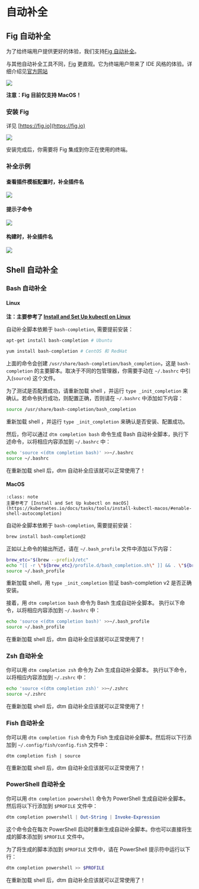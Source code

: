 # 自动补全

## Fig 自动补全

为了给终端用户提供更好的体验，我们支持[Fig 自动补全](https://github.com/withfig/autocomplete/blob/master/src/dtm.ts)。

与其他自动补全工具不同，[Fig](https://fig.io) 更直观。它为终端用户带来了 IDE 风格的体验。详细介绍见[官方网站](https://fig.io/)

![](fig/fig-intro.gif)

**注意：Fig 目前仅支持 MacOS！**

### 安装 Fig

详见 [https://fig.io](https://fig.io)

![](fig/fig-terminal.png)

安装完成后，你需要将 Fig 集成到你正在使用的终端。

### 补全示例

#### 查看插件模板配置时，补全插件名

![](fig/cmd-show-plugins.gif)

#### 提示子命令

![](fig/cmd-help.gif)

#### 构建时，补全插件名

![](fig/cmd-make.gif)

## Shell 自动补全

### Bash 自动补全

#### Linux

**注：主要参考了 [Install and Set Up kubectl on Linux](https://kubernetes.io/docs/tasks/tools/install-kubectl-linux/#enable-shell-autocompletion)**

自动补全脚本依赖于 `bash-completion`, 需要提前安装：

```bash
apt-get install bash-completion # Ubuntu

yum install bash-completion # CentOS 和 RedHat
```

上面的命令会创建 `/usr/share/bash-completion/bash_completion`，这是 `bash-completion` 的主要脚本。取决于不同的包管理器，你需要手动在 `~/.bashrc` 中引入(`source`) 这个文件。

为了测试是否配置成功，请重新加载 shell ，并运行 `type _init_completion` 来确认。若命令执行成功，则配置正确，否则请在 `~/.bashrc` 中添加如下内容：

```bash
source /usr/share/bash-completion/bash_completion
```

重新加载 shell ，并运行 `type _init_completion` 来确认是否安装、配置成功。

然后，你可以通过 `dtm completion bash` 命令生成 Bash 自动补全脚本，执行下述命令，以将相应内容添加到 `~/.bashrc` 中：

```bash
echo 'source <(dtm completion bash)' >>~/.bashrc
source ~/.bashrc
```

在重新加载 shell 后，dtm 自动补全应该就可以正常使用了！

#### MacOS

```{admonition} Note
:class: note
主要参考了 [Install and Set Up kubectl on macOS](https://kubernetes.io/docs/tasks/tools/install-kubectl-macos/#enable-shell-autocompletion)
```

自动补全脚本依赖于 `bash-completion`, 需要提前安装：

```bash
brew install bash-completion@2
```

正如以上命令的输出所述，请在 `~/.bash_profile` 文件中添加以下内容：

```bash
brew_etc="$(brew --prefix)/etc"
echo "[[ -r \"${brew_etc}/profile.d/bash_completion.sh\" ]] && . \"${brew_etc}/profile.d/bash_completion.sh\"" >>~/.bash_profile
source ~/.bash_profile
```

重新加载 shell，用 `type _init_completion` 验证 bash-completion v2 是否正确安装。

接着，用 `dtm completion bash` 命令为 Bash 生成自动补全脚本。 执行以下命令，以将相应内容添加到 `~/.bashrc` 中：

```bash
echo 'source <(dtm completion bash)' >>~/.bash_profile
source ~/.bash_profile
```

在重新加载 shell 后，dtm 自动补全应该就可以正常使用了！

### Zsh 自动补全

你可以用 `dtm completion zsh` 命令为 Zsh 生成自动补全脚本。 执行以下命令，以将相应内容添加到 `~/.zshrc` 中：

```zsh
echo 'source <(dtm completion zsh)' >>~/.zshrc
source ~/.zshrc
```

在重新加载 shell 后，dtm 自动补全应该就可以正常使用了！

### Fish 自动补全

你可以用 `dtm completion fish` 命令为 Fish 生成自动补全脚本。然后将以下行添加到 `~/.config/fish/config.fish` 文件中：

```fish
dtm completion fish | source
```

在重新加载 shell 后，dtm 自动补全应该就可以正常使用了！

### PowerShell 自动补全

你可以用 `dtm completion powershell` 命令为 PowerShell 生成自动补全脚本。然后将以下行添加到 `$PROFILE` 文件中：

```powershell
dtm completion powershell | Out-String | Invoke-Expression
```

这个命令会在每次 PowerShell 启动时重新生成自动补全脚本。你也可以直接将生成的脚本添加到 `$PROFILE` 文件中。

为了将生成的脚本添加到 `$PROFILE` 文件中，请在 PowerShell 提示符中运行以下行：

```powershell
dtm completion powershell >> $PROFILE
```

在重新加载 shell 后，dtm 自动补全应该就可以正常使用了！
